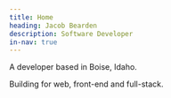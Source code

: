```yaml
---
title: Home
heading: Jacob Bearden
description: Software Developer
in-nav: true
---
```


A developer based in Boise, Idaho.

Building for web, front-end and full-stack.
